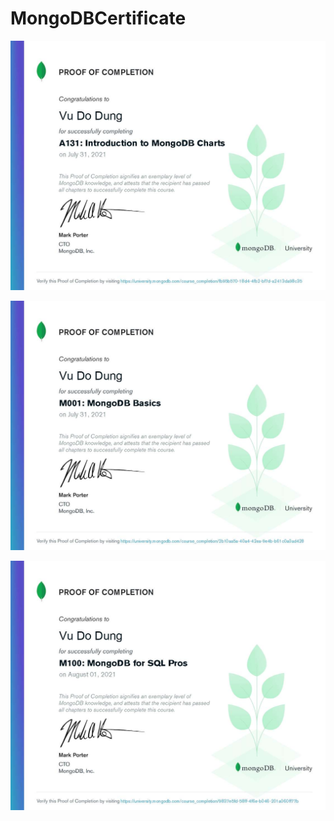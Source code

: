 # MongoDBCertificate

![alt tag](A131_proof_of_completion.jpeg ) 

![alt tag](M001_proof_of_completion.jpeg )


![alt tag](M100_proof_of_completion.jpeg )

